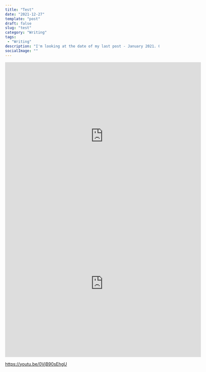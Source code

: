 ```yaml
---
title: "Test"
date: "2021-12-27"
template: "post"
draft: false
slug: "test"
category: "Writing"
tags:
 - "Writing"
description: "I'm looking at the date of my last post - January 2021. Quite a long time ago. With other priorities, this site fell by the wayside."
socialImage: ""
---
```


<iframe
    width="640"
    height="480"
    src="https://www.youtube.com/watch?v=0VjB90sEhgU&abtv"
    frameborder="0"
    allow="autoplay; encrypted-media"
    allowfullscreen
>
</iframe>

<iframe width="640" height="480" src="https://www.youtube.com/embed/0VjB90sEhgU" title="YouTube video player" frameborder="0" allow="accelerometer; autoplay; clipboard-write; encrypted-media; gyroscope; picture-in-picture" allowfullscreen></iframe>

https://youtu.be/0VjB90sEhgU
